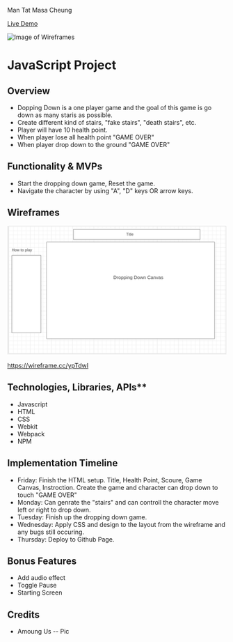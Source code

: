 Man Tat Masa Cheung

<a href="https://masacheung.github.io/dropping_down/">Live Demo</a>

![Image of Wireframes](https://github.com/masacheung/dropping_down/blob/main/assests/dropping.gif)


<h1>JavaScript Project</h1>

<h2>Overview</h2>
<ul>
    <li>Dopping Down is a one player game and the goal of this game is go down as many staris as possible.</li>
    <li>Create different kind of stairs, "fake stairs", "death stairs", etc.</li>
    <li>Player will have 10 health point.</li>
    <li>When player lose all health point "GAME OVER"</li>
    <li>When player drop down to the ground "GAME OVER"</li>
</ul>

<h2>Functionality & MVPs</h2>
<ul>
    <li>Start the dropping down game, Reset the game.</li>
    <li>Navigate the character by using "A", "D" keys OR arrow keys.</li>
</ul>

<h2>Wireframes</h2>

![Image of Wireframes](https://github.com/masacheung/dropping_down/blob/main/assests/wireframs.png)

https://wireframe.cc/ypTdwI

<h2>Technologies, Libraries, APIs**</h2>
<ul>
    <li>Javascript</li>
    <li>HTML</li>
    <li>CSS</li>
    <li>Webkit</li>
    <li>Webpack</li>
    <li>NPM</li>
</ul>


<h2>Implementation Timeline</h2>
<ul>
    <li>Friday: Finish the HTML setup. Title, Health Point, Scoure, Game Canvas, Instroction. Create the game and character can drop down to touch "GAME OVER"</li>
    <li>Monday: Can genrate the "stairs" and can controll the character move left or right to drop down.</li>
    <li>Tuesday: Finish up the dropping down game.</li>
    <li>Wednesday: Apply CSS and design to the layout from the wireframe and any bugs still occuring.</li>
    <li>Thursday: Deploy to Github Page.</li>
</ul>


<h2>Bonus Features</h2>
<ul>
    <li>Add audio effect</li>
    <li>Toggle Pause</li>
    <li>Starting Screen</li>
</ul>

<h2>Credits</h2>
<ul>
    <li>Amoung Us -- Pic</li>
</ul>
